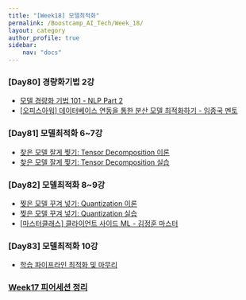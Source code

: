 ```yaml
---
title: "[Week18] 모델최적화"
permalink: /Boostcamp_AI_Tech/Week_18/
layout: category
author_profile: true
sidebar:
    nav: "docs"
---
```


### [Day80] 경량화기법 2강

- [모델 경량화 기법 101 - NLP Part 2]({{site.url}}/boostcamp_ai_tech/week_18/day_80/01.-Model-Lightweight-Technique-101-NLP-Part-2/)
- [[오피스아워] 데이터베이스 연동을 통한 분산 모델 최적화하기 - 임종국 멘토]({[site.url}}/boostcamp_ai_tech/week_18/day_80/OfficeHour-Optimizing-distributed-model-through-database-linkage/)

### [Day81] 모델최적화 6~7강

- [찾은 모델 잘게 찢기: Tensor Decomposition 이론]({{site.url}}/boostcamp_ai_tech/week_18/day_81/01.-Shred-the-Found-Model-Tensor-Decomposition-Theory/)
- [찾은 모델 잘게 찢기: Tensor Decomposition 실습]({{site.url}}/boostcamp_ai_tech/week_18/day_81/02.-Shred-the-Found-Model-Tensor-Decomposition-Exercises/)

### [Day82] 모델최적화 8~9강

- [찢은 모델 꾸겨 넣기: Quantization 이론]({{site.url}}/boostcamp_ai_tech/week_18/day_82/01.-Packing-Ripped-Models-The-Quantization-Theory/)
- [찢은 모델 꾸겨 넣기: Quantization 실습]({{site.url}}/boostcamp_ai_tech/week_18/day_82/02.-Packing-Ripped-Models-The-Quantization-Exercises/)
- [[마스터클래스] 클라이언트 사이드 ML - 김정훈 마스터]({{site.url}}/boostcamp_ai_tech/week_18/day_82/MasterClass-Kim-Joung-Hoon-Master/)

### [Day83] 모델최적화 10강

- [학습 파이프라인 최적화 및 마무리]({{site.url}}/boostcamp_ai_tech/week_18/day_83/01.-Optimizing-and-finalizing-the-learning-pipeline/)


### [Week17 피어세션 정리]()

